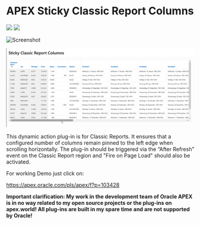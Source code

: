  # APEX Sticky Classic Report Columns
 
![](https://img.shields.io/badge/ORACLE-APEX-success.svg) ![](https://img.shields.io/badge/Plug--in_Type-Dynamic_Action-orange.svg)

![Screenshot](https://github.com/RonnyWeiss/APEX-Sticky-Classic-Report-Columns/blob/master/screenshot.png?raw=true)

![Screenshot](https://github.com/RonnyWeiss/APEX-Sticky-Classic-Report-Columns/blob/master/screenshot.gif?raw=true)

This dynamic action plug-in is for Classic Reports. It ensures that a configured number of columns remain pinned to the left edge when scrolling horizontally. The plug-in should be triggered via the “After Refresh” event on the Classic Report region and "Fire on Page Load" should also be activated.

For working Demo just click on:

https://apex.oracle.com/pls/apex/f?p=103428

**Important clarification: My work in the development team of Oracle APEX is in no way related to my open source projects or the plug-ins on apex.world! All plug-ins are built in my spare time and are not supported by Oracle!**